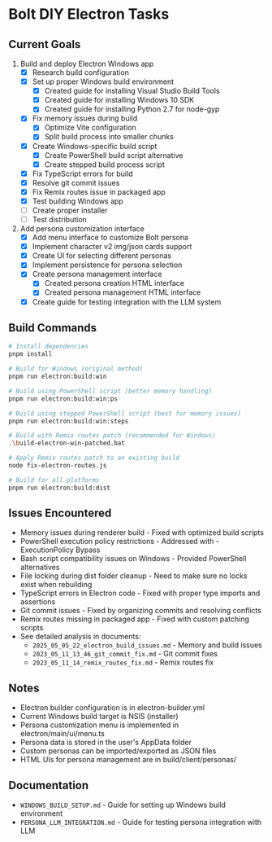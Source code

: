 # Bolt DIY Electron Tasks

## Current Goals

1. Build and deploy Electron Windows app
   - [x] Research build configuration
   - [x] Set up proper Windows build environment
     - [x] Created guide for installing Visual Studio Build Tools
     - [x] Created guide for installing Windows 10 SDK
     - [x] Created guide for installing Python 2.7 for node-gyp
   - [x] Fix memory issues during build
     - [x] Optimize Vite configuration
     - [x] Split build process into smaller chunks
   - [x] Create Windows-specific build script
     - [x] Create PowerShell build script alternative
     - [x] Create stepped build process script
   - [x] Fix TypeScript errors for build
   - [x] Resolve git commit issues
   - [x] Fix Remix routes issue in packaged app
   - [x] Test building Windows app
   - [ ] Create proper installer
   - [ ] Test distribution

2. Add persona customization interface
   - [x] Add menu interface to customize Bolt persona
   - [x] Implement character v2 img/json cards support
   - [x] Create UI for selecting different personas
   - [x] Implement persistence for persona selection
   - [x] Create persona management interface
     - [x] Created persona creation HTML interface
     - [x] Created persona management HTML interface
   - [x] Create guide for testing integration with the LLM system

## Build Commands
```bash
# Install dependencies
pnpm install

# Build for Windows (original method)
pnpm run electron:build:win

# Build using PowerShell script (better memory handling)
pnpm run electron:build:win:ps

# Build using stepped PowerShell script (best for memory issues)
pnpm run electron:build:win:steps

# Build with Remix routes patch (recommended for Windows)
.\build-electron-win-patched.bat

# Apply Remix routes patch to an existing build
node fix-electron-routes.js

# Build for all platforms
pnpm run electron:build:dist
```

## Issues Encountered
- Memory issues during renderer build - Fixed with optimized build scripts
- PowerShell execution policy restrictions - Addressed with -ExecutionPolicy Bypass
- Bash script compatibility issues on Windows - Provided PowerShell alternatives
- File locking during dist folder cleanup - Need to make sure no locks exist when rebuilding
- TypeScript errors in Electron code - Fixed with proper type imports and assertions
- Git commit issues - Fixed by organizing commits and resolving conflicts
- Remix routes missing in packaged app - Fixed with custom patching scripts
- See detailed analysis in documents:
  - `2025_05_05_22_electron_build_issues.md` - Memory and build issues
  - `2023_05_11_13_46_git_commit_fix.md` - Git commit fixes
  - `2023_05_11_14_remix_routes_fix.md` - Remix routes fix

## Notes
- Electron builder configuration is in electron-builder.yml
- Current Windows build target is NSIS (installer)
- Persona customization menu is implemented in electron/main/ui/menu.ts
- Persona data is stored in the user's AppData folder
- Custom personas can be imported/exported as JSON files 
- HTML UIs for persona management are in build/client/personas/

## Documentation
- `WINDOWS_BUILD_SETUP.md` - Guide for setting up Windows build environment
- `PERSONA_LLM_INTEGRATION.md` - Guide for testing persona integration with LLM 